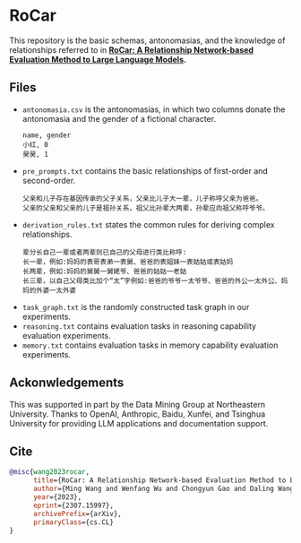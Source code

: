 # RoCar
This repository is the basic schemas, antonomasias, and the knowledge of relationships referred to in **[RoCar: A Relationship Network-based Evaluation Method to Large Language Models](https://arxiv.org/abs/2307.15997).**

## Files
- `antonomasia.csv` is the antonomasias, in which two columns donate the antonomasia and the gender of a fictional character.
  ```
  name, gender
  小红, 0
  昊昊, 1
  ```
- `pre_prompts.txt` contains the basic relationships of first-order and second-order.
  ```
  父亲和儿子存在基因传承的父子关系，父亲比儿子大一辈，儿子称呼父亲为爸爸。
  父亲的父亲和父亲的儿子是祖孙关系，祖父比孙辈大两辈，孙辈应向祖父称呼爷爷。
  ```
- `derivation_rules.txt` states the common rules for deriving complex relationships.
  ```
  辈分长自己一辈或者两辈则已自己的父母进行类比称呼:
  长一辈，例如:妈妈的表哥表弟一表舅、爸爸的表姐妹一表姑姑或表姑妈
  长两辈，例如:妈妈的舅舅一舅姥爷、爸爸的姑姑一老姑
  长三辈，以自己父母类比加个“太”字例如:爸爸的爷爷一太爷爷、爸爸的外公一太外公、妈妈的外婆一太外婆
  ```
- `task_graph.txt` is the randomly constructed task graph in our experiments.
- `reasoning.txt` contains evaluation tasks in reasoning capability evaluation experiments.
- `memory.txt` contains evaluation tasks in memory capability evaluation experiments.

## Ackonwledgements
This was supported in part by the Data Mining Group at Northeastern University. Thanks to OpenAI, Anthropic, Baidu, Xunfei, and Tsinghua University for providing LLM applications and documentation support.

## Cite
``` bib
@misc{wang2023rocar,
      title={RoCar: A Relationship Network-based Evaluation Method to Large Language Models}, 
      author={Ming Wang and Wenfang Wu and Chongyun Gao and Daling Wang and Shi Feng and Yifei Zhang},
      year={2023},
      eprint={2307.15997},
      archivePrefix={arXiv},
      primaryClass={cs.CL}
}
```
